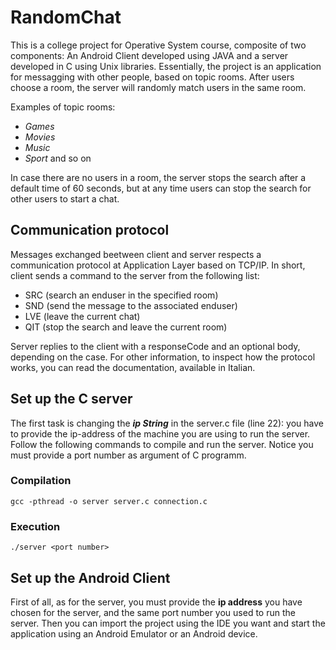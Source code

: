 # RandomChat

This is a college project for Operative System course, composite of two components: An Android Client developed using JAVA and a server developed in C using Unix libraries. Essentially, the project is an application for messagging with other people, based on topic rooms. After users choose a room, the server will randomly match users in the same room.

Examples of topic rooms:
- *Games*
- *Movies*
- *Music*
- *Sport*
and so on

In case there are no users in a room, the server stops the search after a default time of 60 seconds, but at any time users can stop the search for other users to start a chat.

## Communication protocol

Messages exchanged beetween client and server respects a communication protocol at Application Layer based on TCP/IP. In short, client sends a command to the server from the following list:

- SRC <room number> (search an enduser in the specified room)
- SND <message length> <message> (send the message to the associated enduser)
- LVE (leave the current chat)
- QIT (stop the search and leave the current room)

Server replies to the client with a responseCode and an optional body, depending on the case. 
For other information, to inspect how the protocol works, you can read the documentation, available in Italian.

## Set up the C server

The first task is changing the ***ip String*** in the server.c file (line 22): you have to provide the ip-address of the machine you are using to run the server.
Follow the following commands to compile and run the server. Notice you must provide a port number as argument of C programm.

### Compilation

```console
gcc -pthread -o server server.c connection.c
```
### Execution

```console
./server <port number>
```

## Set up the Android Client

First of all, as for the server, you must provide the **ip address** you have chosen for the server, and the same port number you used to run the server.
Then you can import the project using the IDE you want and start the application using an Android Emulator or an Android device.

